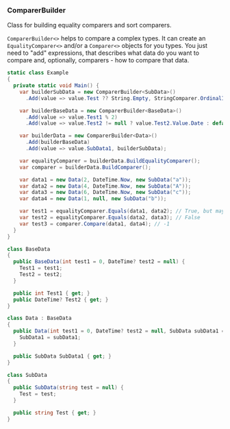 ### ComparerBuilder
Class for building equality comparers and sort comparers.

`ComparerBuilder<>` helps to compare a complex types. It can create an `EqualityComparer<>` and/or a `Comparer<>` objects for you types. You just need to "add" expressions, that describes what data do you want to compare and, optionally, comparers - how to compare that data.

```cs
static class Example
{
  private static void Main() {
    var builderSubData = new ComparerBuilder<SubData>()
      .Add(value => value.Test ?? String.Empty, StringComparer.OrdinalIgnoreCase);

    var builderBaseData = new ComparerBuilder<BaseData>()
      .Add(value => value.Test1 % 2)
      .Add(value => value.Test2 != null ? value.Test2.Value.Date : default(DateTime));

    var builderData = new ComparerBuilder<Data>()
      .Add(builderBaseData)
      .Add(value => value.SubData1, builderSubData);

    var equalityComparer = builderData.BuildEqualityComparer();
    var comparer = builderData.BuildComparer();

    var data1 = new Data(2, DateTime.Now, new SubData("a"));
    var data2 = new Data(4, DateTime.Now, new SubData("A"));
    var data3 = new Data(6, DateTime.Now, new SubData("c"));
    var data4 = new Data(1, null, new SubData("b"));

    var test1 = equalityComparer.Equals(data1, data2); // True, but may be False
    var test2 = equalityComparer.Equals(data2, data3); // False
    var test3 = comparer.Compare(data1, data4); // -1
  }
}

class BaseData
{
  public BaseData(int test1 = 0, DateTime? test2 = null) {
    Test1 = test1;
    Test2 = test2;
  }

  public int Test1 { get; }
  public DateTime? Test2 { get; }
}

class Data : BaseData
{
  public Data(int test1 = 0, DateTime? test2 = null, SubData subData1 = null) : base(test1, test2) {
    SubData1 = subData1;
  }

  public SubData SubData1 { get; }
}

class SubData
{
  public SubData(string test = null) {
    Test = test;
  }

  public string Test { get; }
}
```
